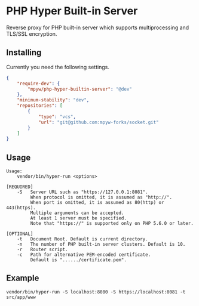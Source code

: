 # PHP Hyper Built-in Server

Reverse proxy for PHP built-in server which supports multiprocessing and TLS/SSL encryption.  

## Installing

Currently you need the following settings.

```json
{
    "require-dev": {
        "mpyw/php-hyper-builtin-server": "@dev"
    },
    "minimum-stability": "dev",
    "repositories": [
        {
            "type": "vcs",
            "url": "git@github.com:mpyw-forks/socket.git"
        }
    ]
}
```

## Usage

```
Usage:
    vendor/bin/hyper-run <options>

[REQUIRED]
    -S   Server URL such as "https://127.0.0.1:8081".
         When protocol is omitted, it is assumed as "http://".
         When port is omitted, it is assumed as 80(http) or 443(https).
         Multiple arguments can be accepted.
         At least 1 server must be specified.
         Note that "https://" is supported only on PHP 5.6.0 or later.

[OPTIONAL]
    -t   Document Root. Default is current directory.
    -n   The number of PHP built-in server clusters. Default is 10.
    -r   Router script.
    -c   Path for alternative PEM-encoded certificate.
         Default is "....../certificate.pem".
```

## Example

```
vendor/bin/hyper-run -S localhost:8080 -S https://localhost:8081 -t src/app/www
```
